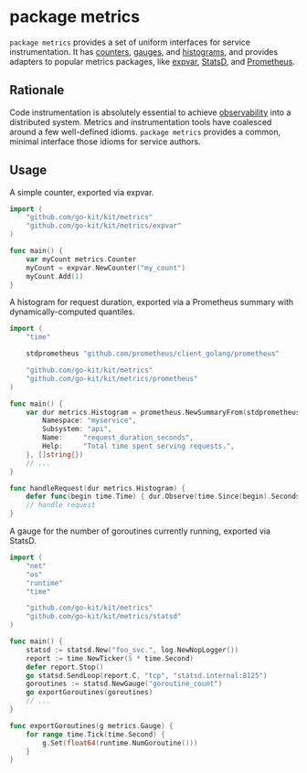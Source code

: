 # package metrics

`package metrics` provides a set of uniform interfaces for service instrumentation.
It has
 [counters](http://prometheus.io/docs/concepts/metric_types/#counter),
 [gauges](http://prometheus.io/docs/concepts/metric_types/#gauge), and
 [histograms](http://prometheus.io/docs/concepts/metric_types/#histogram),
and provides adapters to popular metrics packages, like
 [expvar](https://golang.org/pkg/expvar),
 [StatsD](https://github.com/etsy/statsd), and
 [Prometheus](https://prometheus.io).

## Rationale

Code instrumentation is absolutely essential to achieve
 [observability](https://speakerdeck.com/mattheath/observability-in-micro-service-architectures)
 into a distributed system.
Metrics and instrumentation tools have coalesced around a few well-defined idioms.
`package metrics` provides a common, minimal interface those idioms for service authors.

## Usage

A simple counter, exported via expvar.

```go
import (
	"github.com/go-kit/kit/metrics"
	"github.com/go-kit/kit/metrics/expvar"
)

func main() {
	var myCount metrics.Counter
	myCount = expvar.NewCounter("my_count")
	myCount.Add(1)
}
```

A histogram for request duration,
 exported via a Prometheus summary with dynamically-computed quantiles.

```go
import (
	"time"

	stdprometheus "github.com/prometheus/client_golang/prometheus"

	"github.com/go-kit/kit/metrics"
	"github.com/go-kit/kit/metrics/prometheus"
)

func main() {
	var dur metrics.Histogram = prometheus.NewSummaryFrom(stdprometheus.SummaryOpts{
		Namespace: "myservice",
		Subsystem: "api",
		Name:     "request_duration_seconds",
		Help:     "Total time spent serving requests.",
	}, []string{})
	// ...
}

func handleRequest(dur metrics.Histogram) {
	defer func(begin time.Time) { dur.Observe(time.Since(begin).Seconds()) }(time.Now())
	// handle request
}
```

A gauge for the number of goroutines currently running, exported via StatsD.

```go
import (
	"net"
	"os"
	"runtime"
	"time"

	"github.com/go-kit/kit/metrics"
	"github.com/go-kit/kit/metrics/statsd"
)

func main() {
	statsd := statsd.New("foo_svc.", log.NewNopLogger())
	report := time.NewTicker(5 * time.Second)
	defer report.Stop()
	go statsd.SendLoop(report.C, "tcp", "statsd.internal:8125")
	goroutines := statsd.NewGauge("goroutine_count")
	go exportGoroutines(goroutines)
	// ...
}

func exportGoroutines(g metrics.Gauge) {
	for range time.Tick(time.Second) {
		g.Set(float64(runtime.NumGoroutine()))
	}
}
```
